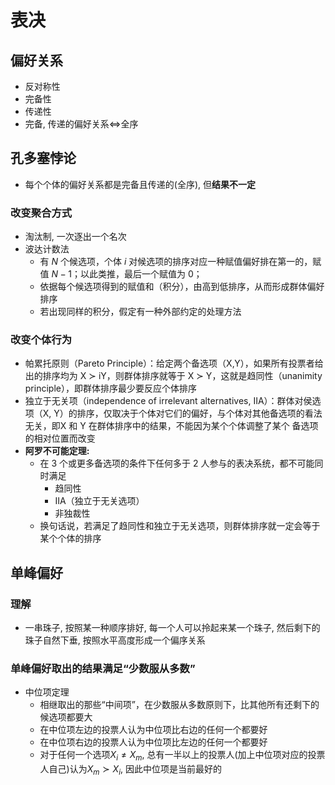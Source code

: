 # 表决
## 偏好关系
- 反对称性
- 完备性
- 传递性
- 完备, 传递的偏好关系$\Leftrightarrow$全序

## 孔多塞悖论
- 每个个体的偏好关系都是完备且传递的(全序), 但**结果不一定**
### 改变聚合方式
- 淘汰制, 一次逐出一个名次
- 波达计数法
  - 有 $N$ 个候选项，个体 $i$ 对候选项的排序对应一种赋值偏好排在第一的，赋值 $N-1$；以此类推，最后一个赋值为 0；
  - 依据每个候选项得到的赋值和（积分），由高到低排序，从而形成群体偏好排序
  - 若出现同样的积分，假定有一种外部约定的处理方法
### 改变个体行为
- 帕累托原则（Pareto Principle）：给定两个备选项（X,Y），如果所有投票者给出的排序均为 X ≻ iY，则群体排序就等于 X ≻ Y，这就是趋同性（unanimity principle），即群体排序最少要反应个体排序
- 独立于无关项（independence of irrelevant alternatives, IIA）：群体对侯选项（X,  Y）的排序，仅取决于个体对它们的偏好，与个体对其他备选项的看法无关，即X 和 Y 在群体排序中的结果，不能因为某个个体调整了某个 备选项的相对位置而改变
- **阿罗不可能定理:**
  - 在 3 个或更多备选项的条件下任何多于 2 人参与的表决系统，都不可能同时满足
    - 趋同性
    - IIA（独立于无关选项）
    - 非独裁性
  - 换句话说，若满足了趋同性和独立于无关选项，则群体排序就一定会等于某个个体的排序
## 单峰偏好
### 理解
- 一串珠子, 按照某一种顺序排好, 每一个人可以拎起来某一个珠子, 然后剩下的珠子自然下垂, 按照水平高度形成一个偏序关系

### 单峰偏好取出的结果满足“少数服从多数”
- 中位项定理
  - 相继取出的那些“中间项”，在少数服从多数原则下，比其他所有还剩下的候选项都要大
  - 在中位项左边的投票人认为中位项比右边的任何一个都要好
  - 在中位项右边的投票人认为中位项比左边的任何一个都要好
  - 对于任何一个选项$X_i \ne X_m$, 总有一半以上的投票人(加上中位项对应的投票人自己)认为$X_m \succ X_i$, 因此中位项是当前最好的
  